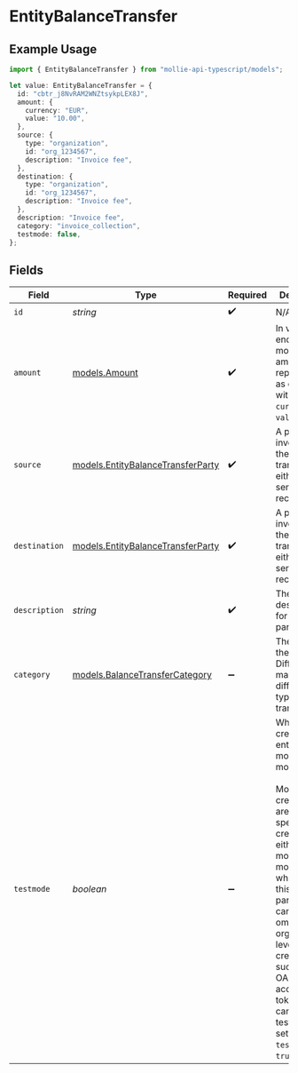 # EntityBalanceTransfer

## Example Usage

```typescript
import { EntityBalanceTransfer } from "mollie-api-typescript/models";

let value: EntityBalanceTransfer = {
  id: "cbtr_j8NvRAM2WNZtsykpLEX8J",
  amount: {
    currency: "EUR",
    value: "10.00",
  },
  source: {
    type: "organization",
    id: "org_1234567",
    description: "Invoice fee",
  },
  destination: {
    type: "organization",
    id: "org_1234567",
    description: "Invoice fee",
  },
  description: "Invoice fee",
  category: "invoice_collection",
  testmode: false,
};
```

## Fields

| Field                                                                                                                                                                                                                                                                                                            | Type                                                                                                                                                                                                                                                                                                             | Required                                                                                                                                                                                                                                                                                                         | Description                                                                                                                                                                                                                                                                                                      | Example                                                                                                                                                                                                                                                                                                          |
| ---------------------------------------------------------------------------------------------------------------------------------------------------------------------------------------------------------------------------------------------------------------------------------------------------------------- | ---------------------------------------------------------------------------------------------------------------------------------------------------------------------------------------------------------------------------------------------------------------------------------------------------------------- | ---------------------------------------------------------------------------------------------------------------------------------------------------------------------------------------------------------------------------------------------------------------------------------------------------------------- | ---------------------------------------------------------------------------------------------------------------------------------------------------------------------------------------------------------------------------------------------------------------------------------------------------------------- | ---------------------------------------------------------------------------------------------------------------------------------------------------------------------------------------------------------------------------------------------------------------------------------------------------------------- |
| `id`                                                                                                                                                                                                                                                                                                             | *string*                                                                                                                                                                                                                                                                                                         | :heavy_check_mark:                                                                                                                                                                                                                                                                                               | N/A                                                                                                                                                                                                                                                                                                              | cbtr_j8NvRAM2WNZtsykpLEX8J                                                                                                                                                                                                                                                                                       |
| `amount`                                                                                                                                                                                                                                                                                                         | [models.Amount](../models/amount.md)                                                                                                                                                                                                                                                                             | :heavy_check_mark:                                                                                                                                                                                                                                                                                               | In v2 endpoints, monetary amounts are represented as objects with a `currency` and `value` field.                                                                                                                                                                                                                |                                                                                                                                                                                                                                                                                                                  |
| `source`                                                                                                                                                                                                                                                                                                         | [models.EntityBalanceTransferParty](../models/entitybalancetransferparty.md)                                                                                                                                                                                                                                     | :heavy_check_mark:                                                                                                                                                                                                                                                                                               | A party involved in the balance transfer, either the sender or the receiver.                                                                                                                                                                                                                                     |                                                                                                                                                                                                                                                                                                                  |
| `destination`                                                                                                                                                                                                                                                                                                    | [models.EntityBalanceTransferParty](../models/entitybalancetransferparty.md)                                                                                                                                                                                                                                     | :heavy_check_mark:                                                                                                                                                                                                                                                                                               | A party involved in the balance transfer, either the sender or the receiver.                                                                                                                                                                                                                                     |                                                                                                                                                                                                                                                                                                                  |
| `description`                                                                                                                                                                                                                                                                                                    | *string*                                                                                                                                                                                                                                                                                                         | :heavy_check_mark:                                                                                                                                                                                                                                                                                               | The transfer description for initiating party.                                                                                                                                                                                                                                                                   | Invoice fee                                                                                                                                                                                                                                                                                                      |
| `category`                                                                                                                                                                                                                                                                                                       | [models.BalanceTransferCategory](../models/balancetransfercategory.md)                                                                                                                                                                                                                                           | :heavy_minus_sign:                                                                                                                                                                                                                                                                                               | The type of the transfer. Different fees may apply to different types of transfers.                                                                                                                                                                                                                              | invoice_collection                                                                                                                                                                                                                                                                                               |
| `testmode`                                                                                                                                                                                                                                                                                                       | *boolean*                                                                                                                                                                                                                                                                                                        | :heavy_minus_sign:                                                                                                                                                                                                                                                                                               | Whether to create the entity in test mode or live mode.<br/><br/>Most API credentials are specifically created for either live mode or test mode, in which case this parameter can be<br/>omitted. For organization-level credentials such as OAuth access tokens, you can enable test mode by setting<br/>`testmode` to `true`. | false                                                                                                                                                                                                                                                                                                            |